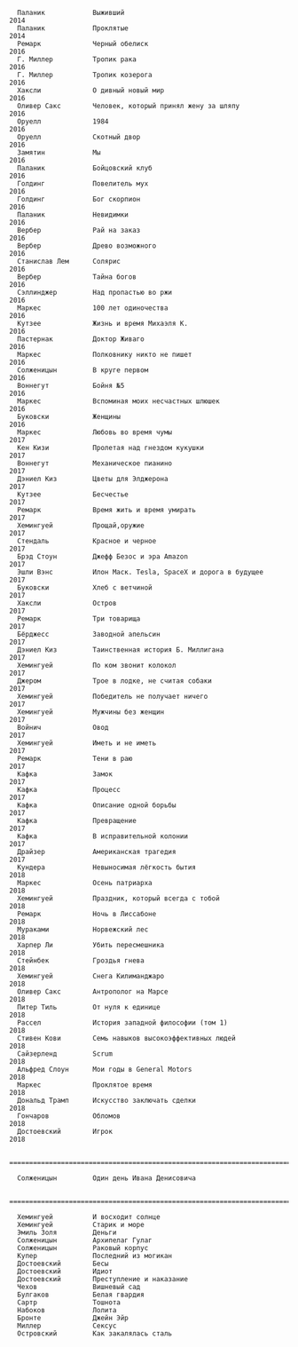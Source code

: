       Паланик            Выживший                                             2014
      Паланик            Проклятые                                            2014
      Ремарк             Черный обелиск                                       2016
      Г. Миллер          Тропик рака                                          2016
      Г. Миллер          Тропик козерога                                      2016
      Хаксли             О дивный новый мир                                   2016
      Оливер Сакс        Человек, который принял жену за шляпу                2016
      Оруелл             1984                                                 2016
      Оруелл             Скотный двор                                         2016
      Замятин            Мы                                                   2016
      Паланик            Бойцовский клуб                                      2016
      Голдинг            Повелитель мух                                       2016
      Голдинг            Бог скорпион                                         2016
      Паланик            Невидимки                                            2016
      Вербер             Рай на заказ                                         2016
      Вербер             Древо возможного                                     2016
      Станислав Лем      Солярис                                              2016
      Вербер             Тайна богов                                          2016
      Сэллинджер         Над пропастью во ржи                                 2016
      Маркес             100 лет одиночества                                  2016
      Кутзее             Жизнь и время Михаэля К.                             2016
      Пастернак          Доктор Живаго                                        2016
      Маркес             Полковнику никто не пишет                            2016
      Солженицын         В круге первом                                       2016
      Воннегут           Бойня №5                                             2016
      Маркес             Вспоминая моих несчастных шлюшек                     2016
      Буковски           Женщины                                              2016
      Маркес             Любовь во время чумы                                 2017
      Кен Кизи           Пролетая над гнездом кукушки                         2017
      Воннегут           Механическое пианино                                 2017
      Дэниел Киз         Цветы для Элджерона                                  2017
      Кутзее             Бесчестье                                            2017
      Ремарк             Время жить и время умирать                           2017
      Хемингуей          Прощай,оружие                                        2017
      Стендаль           Красное и черное                                     2017
      Брэд Стоун         Джефф Безос и эра Amazon                             2017
      Эшли Вэнс          Илон Маск. Tesla, SpaceX и дорога в будущее          2017
      Буковски           Хлеб с ветчиной                                      2017
      Хаксли             Остров                                               2017
      Ремарк             Три товарища                                         2017
      Бёрджесс           Заводной апельсин                                    2017
      Дэниел Киз         Таинственная история Б. Миллигана                    2017
      Хемингуей          По ком звонит колокол                                2017
      Джером             Трое в лодке, не считая собаки                       2017
      Хемингуей          Победитель не получает ничего                        2017
      Хемингуей          Мужчины без женщин                                   2017
      Войнич             Овод                                                 2017
      Хемингуей          Иметь и не иметь                                     2017
      Ремарк             Тени в раю                                           2017
      Кафка              Замок                                                2017
      Кафка              Процесс                                              2017
      Кафка              Описание одной борьбы                                2017
      Кафка              Превращение                                          2017
      Кафка              В исправительной колонии                             2017
      Драйзер            Американская трагедия                                2017
      Кундера            Невыносимая лёгкость бытия                           2018
      Маркес             Осень патриарха                                      2018
      Хемингуей          Праздник, который всегда с тобой                     2018
      Ремарк             Ночь в Лиссабоне                                     2018
      Мураками           Норвежский лес                                       2018
      Харпер Ли          Убить пересмешника                                   2018
      Стейнбек           Гроздья гнева                                        2018
      Хемингуей          Снега Килиманджаро                                   2018
      Оливер Сакс        Антрополог на Марсе                                  2018
      Питер Тиль         От нуля к единице                                    2018
      Рассел             История западной философии (том 1)                   2018
      Стивен Кови        Семь навыков высокоэффективных людей                 2018
      Сайзерленд         Scrum                                                2018
      Альфред Слоун      Мои годы в General Motors                            2018
      Маркес             Проклятое время                                      2018
      Дональд Трамп      Искусство заключать сделки                           2018
      Гончаров           Обломов                                              2018
      Достоевский        Игрок                                                2018

      ============================================================================

      Солженицын         Один день Ивана Денисовича                           

      ============================================================================

      Хемингуей          И восходит солнце                                    
      Хемингуей          Старик и море                                        
      Эмиль Золя         Деньги                                               
      Солженицын         Архипелаг Гулаг                                      
      Солженицын         Раковый корпус                                       
      Купер              Последний из могикан                                 
      Достоевский        Бесы                                                 
      Достоевский        Идиот                                                
      Достоевский        Преступление и наказание                             
      Чехов              Вишневый сад                                         
      Булгаков           Белая гвардия                                        
      Сартр              Тошнота                                              
      Набоков            Лолита                                               
      Бронте             Джейн Эйр                                            
      Миллер             Сексус                                               
      Островский         Как закалялась сталь
